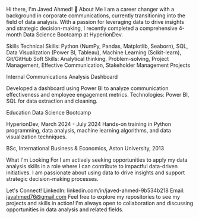 Hi there, I'm Javed Ahmed! 👋
About Me
I am a career changer with a background in corporate communications, currently transitioning into the field of data analysis. With a passion for leveraging data to drive insights and strategic decision-making, I recently completed a comprehensive 4-month Data Science Bootcamp at HyperionDev.

Skills
Technical Skills: Python (NumPy, Pandas, Matplotlib, Seaborn), SQL, Data Visualization (Power BI, Tableau), Machine Learning (Scikit-learn), Git/GitHub
Soft Skills: Analytical thinking, Problem-solving, Project Management, Effective Communication, Stakeholder Management
Projects

Internal Communications Analysis Dashboard

Developed a dashboard using Power BI to analyze communication effectiveness and employee engagement metrics.
Technologies: Power BI, SQL for data extraction and cleaning.

Education
Data Science Bootcamp

HyperionDev, March 2024 - July 2024
Hands-on training in Python programming, data analysis, machine learning algorithms, and data visualization techniques.

BSc, International Business & Economics, Aston University, 2013

What I'm Looking For
I am actively seeking opportunities to apply my data analysis skills in a role where I can contribute to impactful data-driven initiatives. I am passionate about using data to drive insights and support strategic decision-making processes.

Let's Connect!
LinkedIn: linkedin.com/in/javed-ahmed-9b534b218
Email: javahmed76@gmail.com
Feel free to explore my repositories to see my projects and skills in action! I'm always open to collaboration and discussing opportunities in data analysis and related fields.
